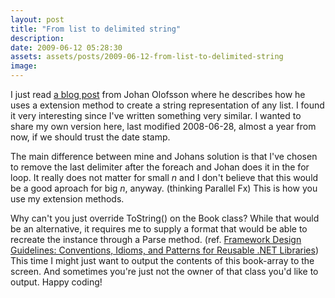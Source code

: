 ```yaml
---
layout: post
title: "From list to delimited string"
description:
date: 2009-06-12 05:28:30
assets: assets/posts/2009-06-12-from-list-to-delimited-string
image: 
---
```


I just read [a blog post](http://labs.episerver.com/en/Blogs/Johano/Dates/2009/6/Joining-strings/) from Johan Olofsson where he describes how he uses a extension method to create a string representation of any list. I found it very interesting since I've written something very similar.  I wanted to share my own version here, last modified 2008-06-28, almost a year from now,  if we should trust the date stamp.

<script src="https://gist.github.com/miklund/eb90cdb497adcef17b13.js?file=EnumerableExtensions.cs"></script>

The main difference between mine and Johans solution is that I've chosen to remove the last delimiter after the foreach and Johan does it in the for loop. It really does not matter for small _n_ and I don't believe that this would be a good aproach for big _n_, anyway. (thinking Parallel Fx)  This is how you use my extension methods.

<script src="https://gist.github.com/miklund/eb90cdb497adcef17b13.js?file=Example.cs"></script>

Why can't you just override ToString() on the Book class? While that would be an alternative, it requires me to supply a format that would be able to recreate the instance through a Parse method. (ref. [Framework Design Guidelines: Conventions, Idioms, and Patterns for Reusable .NET Libraries](http://www.amazon.com/Framework-Design-Guidelines-Conventions-Development/dp/0321545613)) This time I might just want to output the contents of this book-array to the screen.  And sometimes you're just not the owner of that class you'd like to output. Happy coding!
